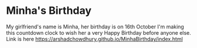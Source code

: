 # Minha's Birthday
My girlfriend's name is Minha, her birthday is on 16th October I'm making this countdown clock to wish her a very Happy Birthday before anyone else.
Link is here https://arshadchowdhury.github.io/MinhaBirthday/index.html
